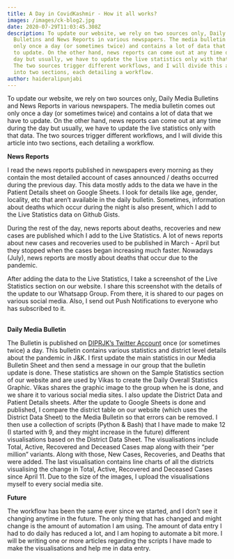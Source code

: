 ```yaml
---
title: A Day in CovidKashmir - How it all works?
images: /images/ck-blog2.jpg
date: 2020-07-29T11:03:45.308Z
description: To update our website, we rely on two sources only, Daily Media
  Bulletins and News Reports in various newspapers. The media bulletin comes out
  only once a day (or sometimes twice) and contains a lot of data that we have
  to update. On the other hand, news reports can come out at any time during the
  day but usually, we have to update the live statistics only with that data.
  The two sources trigger different workflows, and I will divide this article
  into two sections, each detailing a workflow.
author: haideralipunjabi
---
```

To update our website, we rely on two sources only, Daily Media Bulletins and News Reports in various newspapers. The media bulletin comes out only once a day (or sometimes twice) and contains a lot of data that we have to update. On the other hand, news reports can come out at any time during the day but usually, we have to update the live statistics only with that data. The two sources trigger different workflows, and I will divide this article into two sections, each detailing a workflow.

**News Reports**

I read the news reports published in newspapers every morning as they contain the most detailed account of cases announced / deaths occurred during the previous day. This data mostly adds to the data we have in the Patient Details sheet on Google Sheets. I look for details like age, gender, locality, etc that aren’t available in the daily bulletin. Sometimes, information about deaths which occur during the night is also present, which I add to the Live Statistics data on Github Gists.

During the rest of the day, news reports about deaths, recoveries and new cases are published which I add to the Live Statistics. A lot of news reports about new cases and recoveries used to be published in March - April but they stopped when the cases began increasing much faster. Nowadays (July), news reports are mostly about deaths that occur due to the pandemic.

After adding the data to the Live Statistics, I take a screenshot of the Live Statistics section on our website. I share this screenshot with the details of the update to our Whatsapp Group. From there, it is shared to our pages on various social media. Also, I send out Push Notifications to everyone who has subscribed to it.

**\
Daily Media Bulletin**

The Bulletin is published on [DIPRJK’s Twitter Account](https://twitter.com/diprjk) once (or sometimes twice) a day. This bulletin contains various statistics and district level details about the pandemic in J&K. I first update the main statistics in our Media Bulletin Sheet and then send a message in our group that the bulletin update is done. These statistics are shown on the Sample Statistics section of our website and are used by Vikas to create the Daily Overall Statistics Graphic. Vikas shares the graphic image to the group when he is done, and we share it to various social media sites. I also update the District Data and Patient Details sheets. After the update to Google Sheets is done and published, I compare the district table on our website (which uses the District Data Sheet) to the Media Bulletin so that errors can be removed. I then use a collection of scripts (Python & Bash) that I have made to make 12 (I started with 9, and they might increase in the future) different visualisations based on the District Data Sheet. The visualisations include Total, Active, Recovered and Deceased Cases map along with their “per million” variants. Along with those, New Cases, Recoveries, and Deaths that were added. The last visualisation contains line charts of all the districts visualising the change in Total, Active, Recovered and Deceased Cases since April 11. Due to the size of the images, I upload the visualisations myself to every social media site.

**Future**

The workflow has been the same ever since we started, and I don’t see it changing anytime in the future. The only thing that has changed and might change is the amount of automation I am using. The amount of data entry I had to do daily has reduced a lot, and I am hoping to automate a bit more. I will be writing one or more articles regarding the scripts I have made to make the visualisations and help me in data entry.